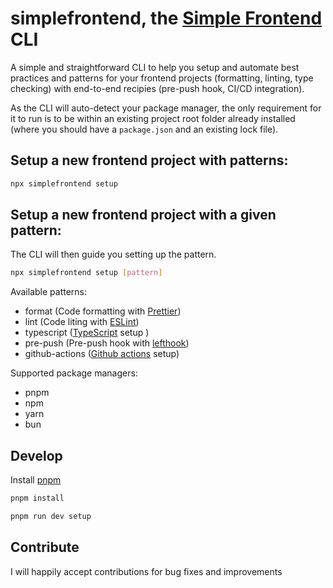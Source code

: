 # simplefrontend, the [Simple Frontend](<[https://](https://www.simplefrontend.dev/)>) CLI

A simple and straightforward CLI to help you setup and automate best practices and patterns for your frontend projects (formatting, linting, type checking) with end-to-end recipies (pre-push hook, CI/CD integration).

As the CLI will auto-detect your package manager, the only requirement for it to run is to be within an existing project root folder already installed (where you should have a `package.json` and an existing lock file).

## Setup a new frontend project with patterns:

```bash
npx simplefrontend setup
```

## Setup a new frontend project with a given pattern:

The CLI will then guide you setting up the pattern.

```bash
npx simplefrontend setup [pattern]
```

Available patterns:

- format (Code formatting with [Prettier](https://prettier.io/))
- lint (Code liting with [ESLint](https://eslint.org/))
- typescript ([TypeScript](https://www.typescriptlang.org/) setup )
- pre-push (Pre-push hook with [lefthook](https://github.com/evilmartians/lefthook))
- github-actions ([Github actions](https://docs.github.com/en/actions) setup)

Supported package managers:

- pnpm
- npm
- yarn
- bun

## Develop

Install [pnpm](https://pnpm.io/installation)

```bash
pnpm install
```

```bash
pnpm run dev setup
```

## Contribute

I will happily accept contributions for bug fixes and improvements
